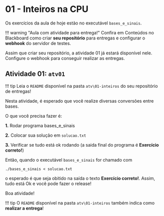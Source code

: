 # 01 - Inteiros na CPU

Os exercícios da aula de hoje estão no executável `bases_e_sinais`.

!!! warning "Aula com atividade para entrega!"
    Confira em Conteúdos no Blackboard como criar **seu repositório** para entregas e configurar o **webhook** do servidor de testes.

Assim que criar seu repositório, a atividade 01 já estará disponível nele. Configure o webhook para conseguir realizar as entregas.

## Atividade 01: `atv01`

!!! tip
    Leia o `README` disponível na pasta `atv\01-inteiros` do seu repositório de entregas!

Nesta atividade, é esperado que você realize diversas conversões entre bases.

O que você precisa fazer é:

**1.** Rodar programa bases_e_sinais

**2.** Colocar sua solução em `solucao.txt`

**3.** Verificar se tudo está ok rodando (a saida final do programa é **Exercício correto!**)


Então, quando o executável `bases_e_sinais` for chamado com

```
./bases_e_sinais < solucao.txt
```
o esperado é que seja obitido na saída o texto **Exercício correto!**. Assim, tudo está Ok e você pode fazer o release!

Boa atividade!

!!! tip
    O `README` disponível na pasta `atv\01-inteiros` também indica como **realizar a entrega**!
